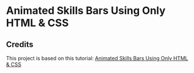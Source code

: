 # Animated Skills Bars Using Only HTML & CSS



## Credits
This project is based on this tutorial: [Animated Skills Bars Using Only HTML & CSS](https://www.youtube.com/watch?v=IHQMOklyqXM)